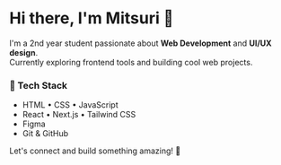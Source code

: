 # Hi there, I'm Mitsuri 👋

I'm a 2nd year student passionate about **Web Development** and **UI/UX design**.  
Currently exploring frontend tools and building cool web projects.

### 🚀 Tech Stack
- HTML • CSS • JavaScript
- React • Next.js • Tailwind CSS
- Figma
- Git & GitHub

Let's connect and build something amazing! 🌸
